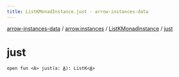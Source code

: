 ```yaml
---
title: ListKMonadInstance.just - arrow-instances-data
---
```


[arrow-instances-data](../../index.html) / [arrow.instances](../index.html) / [ListKMonadInstance](index.html) / [just](./just.html)

# just

`open fun <A> just(a: `[`A`](just.html#A)`): ListK<`[`A`](just.html#A)`>`